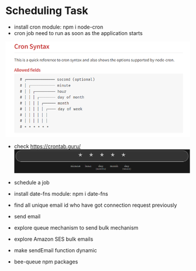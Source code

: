 # Scheduling Task

- install cron module: npm i node-cron
- cron job need to run as soon as the application starts

![alt text](image.png)

- check https://crontab.guru/
  ![alt text](image-1.png)

- schedule a job
- install date-fns module: npm i date-fns
- find all unique email id who have got connection request previously
- send email
- explore queue mechanism to send bulk mechanism
- explore Amazon SES bulk emails
- make sendEmail function dynamic
- bee-queue npm packages
